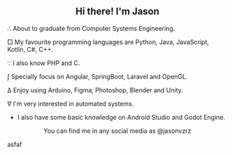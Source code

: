 <h2 align="center">Hi there! I'm Jason</h2>

<p align="left">∴ About to graduate from Computer Systems Engineering.</p>

<p align="left">□ My favourite programming languages are Python, Java, JavaScript, Kotlin, C#, C++.</p>

<p align="left">∵ I also know PHP and C.</p>

<p align="left">∫ Specially focus on Angular, SpringBoot, Laravel and OpenGL.</p>

<p align="left">∆ Enjoy using Arduino, Figma, Photoshop, Blender and Unity.</p>

<p align="left">∇ I'm very interested in automated systems.</p>


* I also have some basic knowledge on Android Studio and Godot Engine.
<!-- 

-->
<p align="center">You can find me in any social media as @jasonvzrz</p>
asfaf
